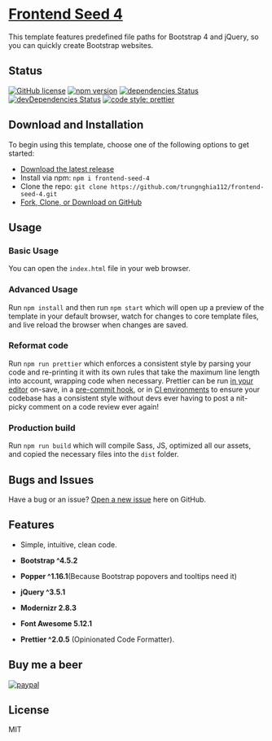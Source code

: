 # [Frontend Seed 4](https://github.com/trungnghia112/frontend-seed-4)

This template features predefined file paths for Bootstrap 4 and jQuery, so you can quickly create Bootstrap websites.

## Status

[![GitHub license](https://img.shields.io/badge/license-MIT-blue.svg)](https://raw.githubusercontent.com/trungnghia112/frontend-seed-4/master/LICENSE)
[![npm version](https://img.shields.io/npm/v/startbootstrap-bare.svg)](https://www.npmjs.com/package/frontend-seed-4)
[![dependencies Status](https://david-dm.org/BlackrockDigital/startbootstrap-bare/status.svg)](https://david-dm.org/trungnghia112/frontend-seed-4)
[![devDependencies Status](https://david-dm.org/BlackrockDigital/startbootstrap-bare/dev-status.svg)](https://david-dm.org/trungnghia112/frontend-seed-4?type=dev)
[![code style: prettier](https://img.shields.io/badge/code_style-prettier-ff69b4.svg?style=flat-square)](https://github.com/prettier/prettier)

## Download and Installation

To begin using this template, choose one of the following options to get started:

- [Download the latest release](https://github.com/trungnghia112/frontend-seed-4/releases)
- Install via npm: `npm i frontend-seed-4`
- Clone the repo: `git clone https://github.com/trungnghia112/frontend-seed-4.git`
- [Fork, Clone, or Download on GitHub](https://github.com/trungnghia112/frontend-seed-4)

## Usage

### Basic Usage

You can open the `index.html` file in your web browser.

### Advanced Usage

Run `npm install` and then run `npm start` which will open up a preview of the template in your default browser, watch for changes to core template files, and live reload the browser when changes are saved.

### Reformat code

Run `npm run prettier` which enforces a consistent style by parsing your code and re-printing it with its own rules that take the maximum line length into account, wrapping code when necessary.
Prettier can be run [in your editor](http://prettier.io/docs/en/editors.html) on-save, in a [pre-commit hook](https://prettier.io/docs/en/precommit.html), or in [CI environments](https://prettier.io/docs/en/cli.html#list-different) to ensure your codebase has a consistent style without devs ever having to post a nit-picky comment on a code review ever again!

### Production build

Run `npm run build` which will compile Sass, JS, optimized all our assets, and copied the necessary files into the `dist` folder.

## Bugs and Issues

Have a bug or an issue? [Open a new issue](https://github.com/trungnghia112/frontend-seed-4/issues) here on GitHub.

## Features

- Simple, intuitive, clean code.

- **Bootstrap ^4.5.2**

- **Popper ^1.16.1**(Because Bootstrap popovers and tooltips need it)

- **jQuery ^3.5.1**

- **Modernizr 2.8.3**

- **Font Awesome 5.12.1**

- **Prettier ^2.0.5** (Opinionated Code Formatter).

## Buy me a beer

[![paypal](https://www.paypalobjects.com/en_US/i/btn/btn_donateCC_LG.gif)](https://paypal.me/trungnghia112)

## License

MIT

